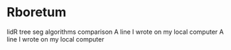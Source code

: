 # Rboretum
lidR tree seg algorithms comparison
A line I wrote on my local computer
A line I wrote on my local computer
